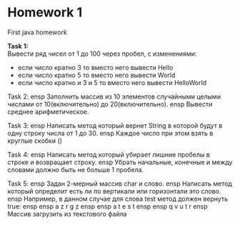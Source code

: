 # Homework 1
First java homework

**Task 1:**  
  Вывести ряд чисел от 1 до 100 через пробел, с изменениями:
  - если число кратно 3 то вместо него вывести Hello
  - если число кратно 5 то вместо него вывести World
  - если число кратно и 3 и 5 то вместо него вывести HelloWorld

Task 2:
ensp  Заполнить массив из 10 элементов случайными целыми числами от 10(включительно) до 20(включительно).
ensp  Вывести среднее арифметическое.

Task 3: 
ensp  Написать метод который вернет String в которой будут в одну строку числа от 1 до 30.
ensp  Каждое число при этом взять в круглые скобки ()
  
Task 4:
ensp  Написать метод который убирает лишние пробелы в строке и возвращает строку. 
ensp  Убрать начальные, конечные и между словами должно быть не больше 1 пробела.

Task 5:
ensp  Задан 2-мерный массив char и слово.
ensp  Написать метод который определит есть ли по вертикали или горизонтали это слово. 
ensp  Например, в данном случае для слова test метод должен вернуть true:
ensp ensp   a z r g z
ensp ensp   a t e s t
ensp ensp   q v u t r
ensp  Массив загрузить из текстового файла
